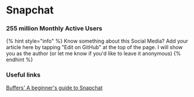 # Snapchat

### 255 million Monthly Active Users

{% hint style="info" %}
Know something about this Social Media? Add your article here by tapping "Edit on GitHub" at the top of the page. I will show you as the author \(or let me know if you'd like to leave it anonymous\)
{% endhint %}

### Useful links

[Buffers' A beginner's guide to Snapchat](https://buffer.com/library/snapchat/)


